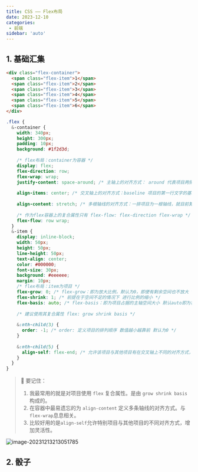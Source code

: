 ```yaml
---
title: CSS —— Flex布局
date: 2023-12-10
categories:
 - 前端
sidebar: 'auto'
---
```


## 1. 基础汇集

```html
<div class="flex-container">
  <span class="flex-item">1</span>
  <span class="flex-item">2</span>
  <span class="flex-item">3</span>
  <span class="flex-item">4</span>
  <span class="flex-item">5</span>
  <span class="flex-item">6</span>
</div>
```
```scss
.flex {
  &-container {
    width: 340px;
    height: 300px;
    padding: 10px;
    background: #1f2d3d;
    
    /* flex布局：container为容器 */
    display: flex;
    flex-direction: row;
    flex-wrap: wrap;
    justify-content: space-around; /* 主轴上的对齐方式： around 代表项目两侧的间隙是相等的。 between 代表项目两端对齐。默认 flex-start 左对齐 */
    
    align-items: center; /* 交叉轴上的对齐方式：baseline 项目的第一行文字的基线对齐【适用于项目高度不一致的情况】 默认stretch伸展占据交叉轴 */
    
    align-content: stretch; /* 多根轴线的对齐方式：一排项目为一根轴线，就目前算是两根，属性同align-items */
    
    /* 作为flex容器上的复合属性只有 flex-flow: flex-direction flex-wrap */
    flex-flow: row wrap;
  }
  &-item {
    display: inline-block;
    width: 50px;
    height: 50px;
    line-height: 50px;
    text-align: center;
    color: #000000;
    font-size: 30px;
    background: #eeeeee;
    margin: 10px;
    /* flex布局：item为项目 */
    flex-grow: 0; /* flex-grow：即为放大比例，默认为0，即便有剩余空间也不放大 */
    flex-shrink: 1; /* 前提在于空间不足的情况下 进行比例的缩小 */
    flex-basis: auto; /* flex-basis：即为项目占据的主轴空间大小 默认auto即为容器本身大小 浏览器根据这个属性来判断容器是否有多余空间 */
    
    /* 建议使用其复合属性 flex: grow shrink basis */
    
    &:nth-child(3) {
      order: -1; /* order: 定义项目的排列顺序 数值越小越靠前 默认为0 */
    }
    
    &:nth-child(5) {
      align-self: flex-end; /* 允许该项目与其他项目有在交叉轴上不同的对齐方式，对标容器上的align-items属性 */
    }
  }
}
```

> :field_hockey: 要记住：
>
> 1. 我最常用的就是对项目使用 `flex` 复合属性。是由 `grow shrink basis` 构成的。
> 2. 在容器中最易遗忘的为 `align-content` 定义多条轴线的对齐方式。与`flex-wrap`息息相关。
> 3. 比较好用的是`align-self`允许特别项目与其他项目的不同对齐方式，增加灵活性。

 ![image-20231213213051785](https://gitee.com/zhizhu_wlz/image-for-md/raw/master/image-20231213213051785.png)

## 2. 骰子

```html

```

